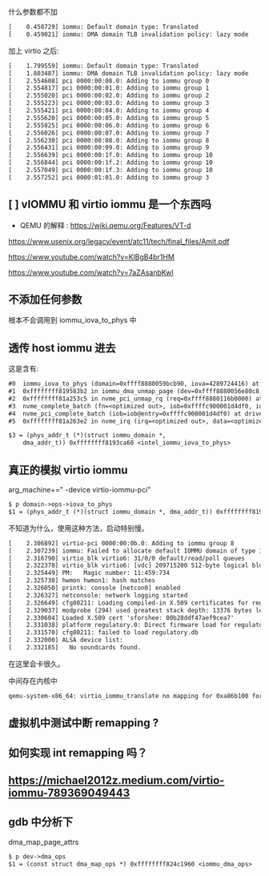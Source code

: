 什么参数都不加
```txt
[    0.458729] iommu: Default domain type: Translated
[    0.459021] iommu: DMA domain TLB invalidation policy: lazy mode
```

加上 virtio 之后:
```txt
[    1.799559] iommu: Default domain type: Translated
[    1.803487] iommu: DMA domain TLB invalidation policy: lazy mode
[    2.554608] pci 0000:00:00.0: Adding to iommu group 0
[    2.554817] pci 0000:00:01.0: Adding to iommu group 1
[    2.555020] pci 0000:00:02.0: Adding to iommu group 2
[    2.555223] pci 0000:00:03.0: Adding to iommu group 3
[    2.555421] pci 0000:00:04.0: Adding to iommu group 4
[    2.555620] pci 0000:00:05.0: Adding to iommu group 5
[    2.555825] pci 0000:00:06.0: Adding to iommu group 6
[    2.556026] pci 0000:00:07.0: Adding to iommu group 7
[    2.556230] pci 0000:00:08.0: Adding to iommu group 8
[    2.556431] pci 0000:00:09.0: Adding to iommu group 9
[    2.556639] pci 0000:00:1f.0: Adding to iommu group 10
[    2.556844] pci 0000:00:1f.2: Adding to iommu group 10
[    2.557049] pci 0000:00:1f.3: Adding to iommu group 10
[    2.557252] pci 0000:01:01.0: Adding to iommu group 3
```

## [ ] vIOMMU 和 virtio iommu 是一个东西吗
- QEMU 的解释 : https://wiki.qemu.org/Features/VT-d


https://www.usenix.org/legacy/event/atc11/tech/final_files/Amit.pdf


https://www.youtube.com/watch?v=KlBgB4br1HM

https://www.youtube.com/watch?v=7aZAsanbKwI

## 不添加任何参数
根本不会调用到 iommu_iova_to_phys 中

## 透传 host iommu 进去

这是含有:
```txt
#0  iommu_iova_to_phys (domain=0xffff8880059bcb90, iova=4289724416) at drivers/iommu/iommu.c:2280
#1  0xffffffff819583b2 in iommu_dma_unmap_page (dev=0xffff8880056e80c8, dma_handle=4289724416, size=131072, dir=DMA_FROM_DEVICE, attrs=0) at drivers/iommu/dma-iommu.c:1045
#2  0xffffffff81a253c5 in nvme_pci_unmap_rq (req=0xffff8880116b0000) at drivers/nvme/host/pci.c:975
#3  nvme_complete_batch (fn=<optimized out>, iob=0xffffc900001d4df0, iob@entry=0xffffc900001d4dc8) at drivers/nvme/host/nvme.h:732
#4  nvme_pci_complete_batch (iob=iob@entry=0xffffc900001d4df0) at drivers/nvme/host/pci.c:986
#5  0xffffffff81a263e2 in nvme_irq (irq=<optimized out>, data=<optimized out>) at drivers/nvme/host/pci.c:1087
```

```txt
$3 = (phys_addr_t (*)(struct iommu_domain *,
    dma_addr_t)) 0xffffffff8193ca60 <intel_iommu_iova_to_phys>
```


## 真正的模拟 virtio iommu

arg_machine+=" -device virtio-iommu-pci"

```txt
$ p domain->ops->iova_to_phys
$1 = (phys_addr_t (*)(struct iommu_domain *, dma_addr_t)) 0xffffffff8195be70 <viommu_iova_to_phys>
```

不知道为什么，使用这种方法，启动特别慢。
```txt
[    2.306892] virtio-pci 0000:00:0b.0: Adding to iommu group 8
[    2.307239] iommu: Failed to allocate default IOMMU domain of type 11 for group (null) - Falling back to IOMMU_DOMAIN_DMA
[    2.316790] virtio_blk virtio6: 31/0/0 default/read/poll queues
[    2.322378] virtio_blk virtio6: [vdc] 209715200 512-byte logical blocks (107 GB/100 GiB)
[    2.325449] PM:   Magic number: 11:459:734
[    2.325730] hwmon hwmon1: hash matches
[    2.326050] printk: console [netcon0] enabled
[    2.326327] netconsole: network logging started
[    2.326649] cfg80211: Loading compiled-in X.509 certificates for regulatory database
[    2.329037] modprobe (294) used greatest stack depth: 13376 bytes left
[    2.330604] Loaded X.509 cert 'sforshee: 00b28ddf47aef9cea7'
[    2.331038] platform regulatory.0: Direct firmware load for regulatory.db failed with error -2
[    2.331570] cfg80211: failed to load regulatory.db
[    2.332000] ALSA device list:
[    2.332185]   No soundcards found.
```
在这里会卡很久。

中间存在内核中
```txt
qemu-system-x86_64: virtio_iommu_translate no mapping for 0xa86b100 for sid=32
```

## 虚拟机中测试中断 remapping ?


## 如何实现 int remapping 吗？


## https://michael2012z.medium.com/virtio-iommu-789369049443

## gdb 中分析下

dma_map_page_attrs
```txt
$ p dev->dma_ops
$1 = (const struct dma_map_ops *) 0xffffffff824c1960 <iommu_dma_ops>
```
